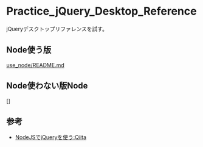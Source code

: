 # Practice_jQuery_Desktop_Reference

jQueryデスクトップリファレンスを試す。



## Node使う版

[use_node/README.md](./use_node/README.md)

## Node使わない版Node

[]

## 参考

- [NodeJSでjQueryを使う:Qiita](https://qiita.com/gitcho/items/251c66947c0b1d5b5523)